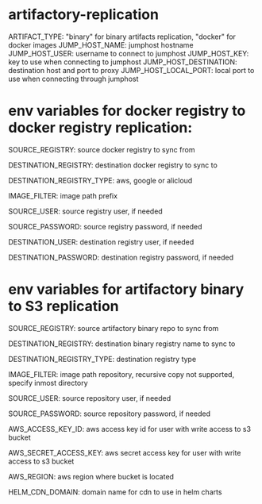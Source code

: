 # artifactory-replication
ARTIFACT_TYPE: "binary" for binary artifacts replication, "docker" for docker images
JUMP_HOST_NAME: jumphost hostname
JUMP_HOST_USER: username to connect to jumphost
JUMP_HOST_KEY: key to use when connecting to jumphost
JUMP_HOST_DESTINATION: destination host and port to proxy
JUMP_HOST_LOCAL_PORT: local port to use when connecting through jumphost

# env variables for docker registry to docker registry replication:
SOURCE_REGISTRY: source docker registry to sync from

DESTINATION_REGISTRY: destination docker registry to sync to

DESTINATION_REGISTRY_TYPE: aws, google or alicloud

IMAGE_FILTER: image path prefix

SOURCE_USER: source registry user, if needed

SOURCE_PASSWORD: source registry password, if needed

DESTINATION_USER: destination registry user, if needed

DESTINATION_PASSWORD: destination registry password, if needed


# env variables for artifactory binary to S3 replication
SOURCE_REGISTRY: source artifactory binary repo to sync from

DESTINATION_REGISTRY: destination binary registry name to sync to

DESTINATION_REGISTRY_TYPE: destination registry type

IMAGE_FILTER: image path repository, recursive copy not supported, specify inmost directory

SOURCE_USER: source repository user, if needed

SOURCE_PASSWORD: source repository password, if needed

AWS_ACCESS_KEY_ID: aws access key id for user with write access to s3 bucket

AWS_SECRET_ACCESS_KEY: aws secret access key for user with write access to s3 bucket

AWS_REGION: aws region where bucket is located

HELM_CDN_DOMAIN: domain name for cdn to use in helm charts